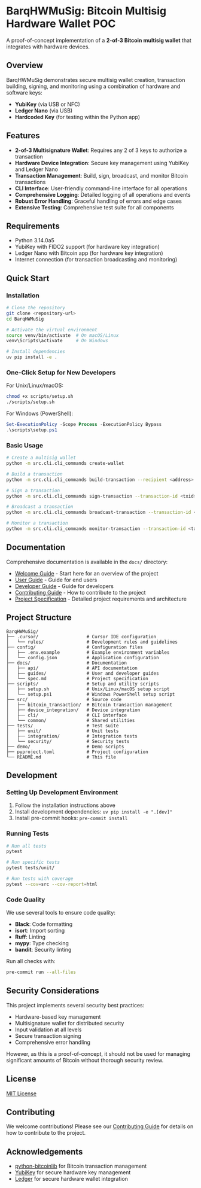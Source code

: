 # BarqHWMuSig: Bitcoin Multisig Hardware Wallet POC

A proof-of-concept implementation of a **2-of-3 Bitcoin multisig wallet** that integrates with hardware devices.

## Overview

BarqHWMuSig demonstrates secure multisig wallet creation, transaction building, signing, and monitoring using a combination of hardware and software keys:

- **YubiKey** (via USB or NFC)
- **Ledger Nano** (via USB)
- **Hardcoded Key** (for testing within the Python app)

## Features

- **2-of-3 Multisignature Wallet**: Requires any 2 of 3 keys to authorize a transaction
- **Hardware Device Integration**: Secure key management using YubiKey and Ledger Nano
- **Transaction Management**: Build, sign, broadcast, and monitor Bitcoin transactions
- **CLI Interface**: User-friendly command-line interface for all operations
- **Comprehensive Logging**: Detailed logging of all operations and events
- **Robust Error Handling**: Graceful handling of errors and edge cases
- **Extensive Testing**: Comprehensive test suite for all components

## Requirements

- Python 3.14.0a5
- YubiKey with FIDO2 support (for hardware key integration)
- Ledger Nano with Bitcoin app (for hardware key integration)
- Internet connection (for transaction broadcasting and monitoring)

## Quick Start

### Installation

```bash
# Clone the repository
git clone <repository-url>
cd BarqHWMuSig

# Activate the virtual environment
source venv/bin/activate  # On macOS/Linux
venv\Scripts\activate     # On Windows

# Install dependencies
uv pip install -e .
```

### One-Click Setup for New Developers

For Unix/Linux/macOS:
```bash
chmod +x scripts/setup.sh
./scripts/setup.sh
```

For Windows (PowerShell):
```powershell
Set-ExecutionPolicy -Scope Process -ExecutionPolicy Bypass
.\scripts\setup.ps1
```

### Basic Usage

```bash
# Create a multisig wallet
python -m src.cli.cli_commands create-wallet

# Build a transaction
python -m src.cli.cli_commands build-transaction --recipient <address> --amount <btc-amount>

# Sign a transaction
python -m src.cli.cli_commands sign-transaction --transaction-id <txid>

# Broadcast a transaction
python -m src.cli.cli_commands broadcast-transaction --transaction-id <txid>

# Monitor a transaction
python -m src.cli.cli_commands monitor-transaction --transaction-id <txid>
```

## Documentation

Comprehensive documentation is available in the `docs/` directory:

- [Welcome Guide](docs/welcome.md) - Start here for an overview of the project
- [User Guide](docs/guides/user_guide.md) - Guide for end users
- [Developer Guide](docs/guides/developer_guide.md) - Guide for developers
- [Contributing Guide](docs/guides/contributing.md) - How to contribute to the project
- [Project Specification](docs/spec.md) - Detailed project requirements and architecture

## Project Structure

```
BarqHWMuSig/
├── .cursor/                  # Cursor IDE configuration
│   └── rules/                # Development rules and guidelines
├── config/                   # Configuration files
│   ├── .env.example          # Example environment variables
│   └── config.json           # Application configuration
├── docs/                     # Documentation
│   ├── api/                  # API documentation
│   ├── guides/               # User and developer guides
│   └── spec.md               # Project specification
├── scripts/                  # Setup and utility scripts
│   ├── setup.sh              # Unix/Linux/macOS setup script
│   └── setup.ps1             # Windows PowerShell setup script
├── src/                      # Source code
│   ├── bitcoin_transaction/  # Bitcoin transaction management
│   ├── device_integration/   # Device integration
│   ├── cli/                  # CLI interface
│   └── common/               # Shared utilities
├── tests/                    # Test suite
│   ├── unit/                 # Unit tests
│   ├── integration/          # Integration tests
│   └── security/             # Security tests
├── demo/                     # Demo scripts
├── pyproject.toml            # Project configuration
└── README.md                 # This file
```

## Development

### Setting Up Development Environment

1. Follow the installation instructions above
2. Install development dependencies: `uv pip install -e ".[dev]"`
3. Install pre-commit hooks: `pre-commit install`

### Running Tests

```bash
# Run all tests
pytest

# Run specific tests
pytest tests/unit/

# Run tests with coverage
pytest --cov=src --cov-report=html
```

### Code Quality

We use several tools to ensure code quality:

- **Black**: Code formatting
- **isort**: Import sorting
- **Ruff**: Linting
- **mypy**: Type checking
- **bandit**: Security linting

Run all checks with:

```bash
pre-commit run --all-files
```

## Security Considerations

This project implements several security best practices:

- Hardware-based key management
- Multisignature wallet for distributed security
- Input validation at all levels
- Secure transaction signing
- Comprehensive error handling

However, as this is a proof-of-concept, it should not be used for managing significant amounts of Bitcoin without thorough security review.

## License

[MIT License](LICENSE)

## Contributing

We welcome contributions! Please see our [Contributing Guide](docs/guides/contributing.md) for details on how to contribute to the project.

## Acknowledgements

- [python-bitcoinlib](https://github.com/petertodd/python-bitcoinlib) for Bitcoin transaction management
- [YubiKey](https://www.yubico.com/) for secure hardware key management
- [Ledger](https://www.ledger.com/) for secure hardware wallet integration 